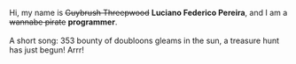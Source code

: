 Hi, my name is ~~Guybrush Threepwood~~ **Luciano Federico Pereira**, and I am a ~~wannabe pirate~~ **programmer**.<br><br>A short song: 353 bounty of doubloons gleams in the sun, a treasure hunt has just begun! Arrr!
